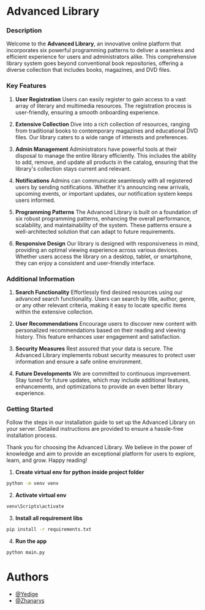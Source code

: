 # Advanced Library
### Description
Welcome to the **Advanced Library**, an innovative online platform that incorporates six powerful programming patterns to deliver a seamless and efficient experience for users and administrators alike. This comprehensive library system goes beyond conventional book repositories, offering a diverse collection that includes books, magazines, and DVD files.

### Key Features
1. **User Registration**
Users can easily register to gain access to a vast array of literary and multimedia resources. The registration process is user-friendly, ensuring a smooth onboarding experience.

2. **Extensive Collection**
Dive into a rich collection of resources, ranging from traditional books to contemporary magazines and educational DVD files. Our library caters to a wide range of interests and preferences.

3. **Admin Management**
Administrators have powerful tools at their disposal to manage the entire library efficiently. This includes the ability to add, remove, and update all products in the catalog, ensuring that the library's collection stays current and relevant.

4. **Notifications**
Admins can communicate seamlessly with all registered users by sending notifications. Whether it's announcing new arrivals, upcoming events, or important updates, our notification system keeps users informed.

5. **Programming Patterns**
The Advanced Library is built on a foundation of six robust programming patterns, enhancing the overall performance, scalability, and maintainability of the system. These patterns ensure a well-architected solution that can adapt to future requirements.

6. **Responsive Design**
Our library is designed with responsiveness in mind, providing an optimal viewing experience across various devices. Whether users access the library on a desktop, tablet, or smartphone, they can enjoy a consistent and user-friendly interface.

### Additional Information
1. **Search Functionality**
Effortlessly find desired resources using our advanced search functionality. Users can search by title, author, genre, or any other relevant criteria, making it easy to locate specific items within the extensive collection.

2. **User Recommendations**
Encourage users to discover new content with personalized recommendations based on their reading and viewing history. This feature enhances user engagement and satisfaction.

3. **Security Measures**
Rest assured that your data is secure. The Advanced Library implements robust security measures to protect user information and ensure a safe online environment.

4. **Future Developments**
We are committed to continuous improvement. Stay tuned for future updates, which may include additional features, enhancements, and optimizations to provide an even better library experience.
### Getting Started
Follow the steps in our installation guide to set up the Advanced Library on your server. Detailed instructions are provided to ensure a hassle-free installation process.

Thank you for choosing the Advanced Library. We believe in the power of knowledge and aim to provide an exceptional platform for users to explore, learn, and grow. Happy reading!


1) **Create virtual env for python inside project folder**
```Bash
python -m venv venv
```
2) **Activate virtual env**
```Bash
venv\Scripts\activate
```
3) **Install all requirement libs**
```Bash
pip install -r requirements.txt
```
4) **Run the app**
```Bash
python main.py
```




# Authors
- [@Yedige](https://www.github.com/stagepalete)
- [@Zhanarys](https://github.com/zhanarys000)
